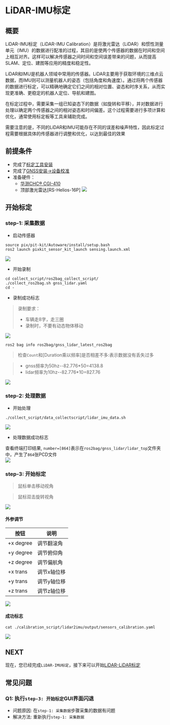 # LiDAR-IMU标定
## 概要
LiDAR-IMU标定（LiDAR-IMU Calibration）是将激光雷达（LiDAR）和惯性测量单元（IMU）的数据进行配准的过程，其目的是使两个传感器的数据在时间和空间上相互对齐。这样可以解决传感器之间时间和空间误差带来的问题，从而提高SLAM、定位、建图等应用的精度和稳定性。

LiDAR和IMU是机器人领域中常用的传感器。LiDAR主要用于获取环境的三维点云数据，而IMU则可以测量机器人的姿态（包括角度和角速度）。通过将两个传感器的数据进行标定，可以精确地确定它们之间的相对位置、姿态和时序关系，从而实现更准确、更稳定的机器人定位、导航和建图。

在标定过程中，需要采集一组已知姿态下的数据（如旋转和平移），并对数据进行处理以确定两个传感器之间的相对姿态和时间偏差。这个过程需要进行多项计算和优化，通常使用标定板等工具来辅助完成。

需要注意的是，不同的LiDAR和IMU可能存在不同的误差和噪声特性，因此标定过程需要根据具体的传感器进行调整和优化，以达到最佳的效果

## 前提条件
- 完成了[标定工具安装](./%E6%A0%87%E5%AE%9A%E5%B7%A5%E5%85%B7%E5%AE%89%E8%A3%85.md)
- 完成了[GNSS安装->设备校准](./../%E7%A1%AC%E4%BB%B6%E5%AE%89%E8%A3%85/GNSS%E5%AE%89%E8%A3%85.md)
- 准备硬件：
    - [华测CHC® CGI-410](https://www.huace.cn/product/product_show/467)
    - 顶部激光雷达[RS-Helios-16P]
![](./image/lidar2imu/gnss_status.jpg)


## 开始标定

### step-1: 采集数据
- 启动传感器
```shell
source pix/pit-kit/Autoware/install/setup.bash
ros2 launch pixkit_sensor_kit_launch sensing.launch.xml
```
![](./image/IMU_calibration/start_sensing.gif)

- 开始录制

```shell
cd collect_script/ros2bag_collect_script/
./collect_ros2bag.sh gnss_lidar.yaml
cd -
```

- 录制成功标志

> 录制要求： 
>   - 车辆走8字，走三圈
>   - 录制时，不要有动态物体移动

![](./image/lidar2imu/collect_data2.gif)

```shell
ros2 bag info ros2bag/gnss_lidar_latest_ros2bag
```

> 检查`Count`和[Duration乘以频率]是否相差不多:表示数据没有丢失过多

> - gnss频率为50hz--82.776*50=4138.8
> - lidar频率为10hz--82.776*10=827.76

![](./image/lidar2imu/check_ros2bag.jpg)

### step-2: 处理数据
- 开始处理
```
./collect_script/data_collectscript/lidar_imu_data.sh
```
![](./image/lidar2imu/start_collect.gif)

- 处理数据成功标志

查看终端打印结果, `number=[864]`表示在`ros2bag/gnss_lidar/lidar_top`文件夹中，产生了`864`张PCD文件  
![](./image/lidar2imu/result.jpg)


### step-3: 开始标定

> 鼠标单击移动视角

> 鼠标双击旋转视角

![](./image/lidar2imu/start_cali.gif)

#### 外参调节
| 按钮 | 说明 | 
| --- | --- | 
| +x degree | 调节翻滚角 | 
| +y degree | 调节俯仰角 | 
| +z degree | 调节偏航角 |
| +x trans | 调节x轴位移 | 
| +y trans | 调节y轴位移 |
| +z trans | 调节z轴位移 | 

![](./image/lidar2imu/start_cali1.gif)

#### 成功标志

```shell
cat ./calibration_script/lidar2imu/output/sensors_calibration.yaml
```
![](./image/lidar2imu/result1.jpg)


## NEXT
现在，您已经完成`LiDAR-IMU标定`，接下来可以开始[LiDAR-LiDAR标定](./LiDAR-camera%E6%A0%87%E5%AE%9A.md)

## 常见问题
### Q1: 执行`step-3: 开始标定`GUI界面闪退
- 问题原因: 在`step-1: 采集数据`步骤采集的数据有问题
- 解决方法: 重新执行`step-1: 采集数据`